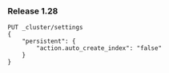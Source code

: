### Release 1.28 ###

```
PUT _cluster/settings
{
    "persistent": {
        "action.auto_create_index": "false"
    }
}
```